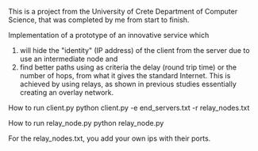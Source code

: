 
This is a project from the University of Crete Department of Computer Science, that was completed by me from start to finish.

Implementation of a prototype of an innovative service
which 
1) will hide the "identity" (IP address) of the client from the server due to
     use an intermediate node and 
2) find better paths using as
    criteria the delay (round trip time) or the number of hops, from what it gives
    the standard Internet. 
This is achieved by using relays, as shown in previous studies essentially creating an overlay network.


How to run client.py
	python client.py -e end_servers.txt -r relay_nodes.txt
	
How to run relay_node.py
	python relay_node.py

For the relay_nodes.txt, you add your own ips with their ports.
